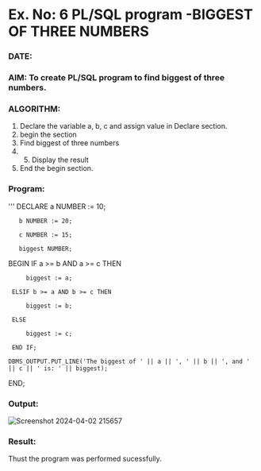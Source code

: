 # Ex. No: 6 PL/SQL program -BIGGEST OF THREE NUMBERS  
### DATE: 
### AIM: To create PL/SQL program to find biggest of three numbers.

### ALGORITHM:
1. Declare the variable a, b, c and assign value in Declare section.
2. begin the section
3. Find biggest of three numbers 
4. 5. Display the result 
6. End the begin section.

### Program:
'''
 DECLARE
       a NUMBER := 10; 
       
       b NUMBER := 20; 
       
       c NUMBER := 15; 
       
       biggest NUMBER;
 BEGIN
      IF a >= b AND a >= c THEN
      
         biggest := a;
         
     ELSIF b >= a AND b >= c THEN
     
         biggest := b;
         
     ELSE
     
         biggest := c;
         
     END IF;
    
    DBMS_OUTPUT.PUT_LINE('The biggest of ' || a || ', ' || b || ', and ' || c || ' is: ' || biggest);
END;


### Output:
![Screenshot 2024-04-02 215657](https://github.com/nandhu6523/DBMS/assets/123856724/0827623e-5725-4068-b080-8944cc8644fb)




### Result:
Thust the program was performed sucessfully.
